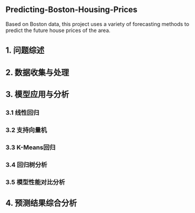 ## Predicting-Boston-Housing-Prices
Based on Boston data, this project uses a variety of forecasting methods to predict the future house prices of the area.
## 1. <font face="楷体">问题综述</font>

## 2. 数据收集与处理

## 3. 模型应用与分析
### 3.1 线性回归

### 3.2 支持向量机

### 3.3 K-Means回归

### 3.4 回归树分析

### 3.5 模型性能对比分析

## 4. 预测结果综合分析
